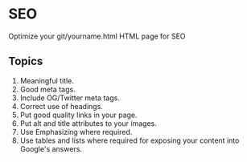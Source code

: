 # SEO
Optimize your git/yourname.html HTML page for SEO

## Topics

1. Meaningful title.
2. Good meta tags.
3. Include OG/Twitter meta tags.
4. Correct use of headings.
5. Put good quality links in your page.
6. Put alt and title attributes to your images.
7. Use Emphasizing where required.
8. Use tables and lists where required for exposing your content into Google's answers.
